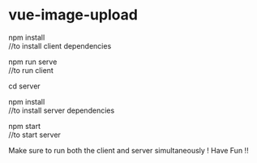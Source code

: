 # vue-image-upload

npm install   
//to install client dependencies

npm run serve  
//to run client


cd server

npm install   
//to install server dependencies


npm start     
//to start server

Make sure to run both the client and server simultaneously !
Have Fun !!
